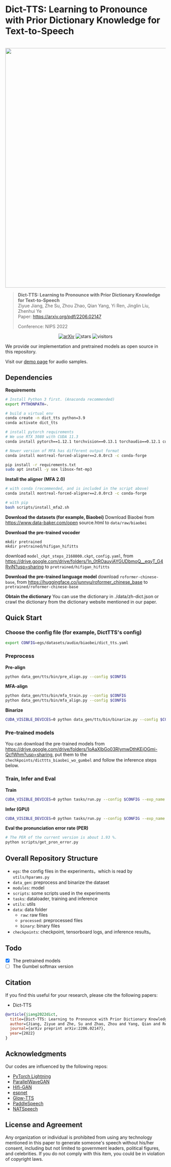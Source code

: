 # Dict-TTS: Learning to Pronounce with Prior Dictionary Knowledge for Text-to-Speech

<p align="center">
    <br>
    <img src="assets/main_architecture_1.png" width="750"/>
    <br>
</p>

> **Dict-TTS: Learning to Pronounce with Prior Dictionary Knowledge for Text-to-Speech**\
> Ziyue Jiang, Zhe Su, Zhou Zhao, Qian Yang, Yi Ren, Jinglin Liu, Zhenhui Ye\
> Paper: https://arxiv.org/pdf/2206.02147  
>
> Conference: NIPS 2022

<div align="center">


[![arXiv](https://img.shields.io/badge/arXiv-Paper-<COLOR>.svg)](https://arxiv.org/pdf/2206.02147)
![stars](https://img.shields.io/github/stars/Zain-Jiang/Dict-TTS?color=red)
![visitors](https://visitor-badge.glitch.me/badge?page_id=Zain-Jiang/Dict-TTS)

</div>

We provide our implementation and pretrained models as open source in this repository.

Visit our [demo page](https://dicttts.github.io/DictTTS-Demo/) for audio samples.



## Dependencies

**Requirements**
```bash
# Install Python 3 first. (Anaconda recommended)
export PYTHONPATH=.

# build a virtual env
conda create -n dict_tts python=3.9 
conda activate dict_tts

# install pytorch requirements
# We use RTX 3080 with CUDA 11.3
conda install pytorch==1.12.1 torchvision==0.13.1 torchaudio==0.12.1 cudatoolkit=11.3 -c pytorch

# Newer version of MFA has different output format
conda install montreal-forced-aligner==2.0.0rc3 -c conda-forge

pip install -r requirements.txt
sudo apt install -y sox libsox-fmt-mp3
```

**Install the aligner (MFA 2.0)**

```bash
# with conda (recommended, and is included in the script above)
conda install montreal-forced-aligner==2.0.0rc3 -c conda-forge

# with pip
bash scripts/install_mfa2.sh
```

**Download the datasets (for example, Biaobei)**
Download Biaobei from https://www.data-baker.com/open source.html to `data/raw/biaobei`

**Download the pre-trained vocoder**
```
mkdir pretrained
mkdir pretrained/hifigan_hifitts
```
download `model_ckpt_steps_2168000.ckpt`, `config.yaml`, from https://drive.google.com/drive/folders/1n_0tROauyiAYGUDbmoQ__eqyT_G4RvjN?usp=sharing to `pretrained/hifigan_hifitts`

**Download the pre-trained language model**
download `roformer-chinese-base`, from https://huggingface.co/junnyu/roformer_chinese_base to `pretrained/roformer-chinese-base`

**Obtain the dictionary**
You can use the dictionary in ./data/zh-dict.json or crawl the dictionary from the dictionary website mentioned in our paper.



## Quick Start
### Choose the config file (for example, DictTTS's config)
```bash
export CONFIG=egs/datasets/audio/biaobei/dict_tts.yaml 
```
### Preprocess
**Pre-align**
```bash
python data_gen/tts/bin/pre_align.py --config $CONFIG
```
**MFA-align**
```bash
python data_gen/tts/bin/mfa_train.py --config $CONFIG
python data_gen/tts/bin/mfa_align.py --config $CONFIG
```
**Binarize**
```bash
CUDA_VISIBLE_DEVICES=0 python data_gen/tts/bin/binarize.py --config $CONFIG
```

### Pre-trained models
You can download the pre-trained models from https://drive.google.com/drive/folders/1oAaXlbGo03RIymwDthKEjOGmi-QcfWhm?usp=sharing, put them to the `chechkpoints/dicttts_biaobei_wo_gumbel` and follow the inference steps below.

### Train, Infer and Eval
**Train**

```bash
CUDA_VISIBLE_DEVICES=0 python tasks/run.py --config $CONFIG --exp_name dicttts_biaobei_wo_gumbel --reset --hparams="ds_workers=4,max_updates=300000,num_valid_plots=10,use_word_input=True,vocoder_ckpt=pretrained/hifigan_hifitts,max_sentences=60,val_check_interval=2000,valid_infer_interval=2000,binary_data_dir=data/binary/biaobei,word_size=8000,use_dict=True"
```

**Infer (GPU)**
```bash
CUDA_VISIBLE_DEVICES=0 python tasks/run.py --config $CONFIG --exp_name dicttts_biaobei_wo_gumbel --infer --hparams="ds_workers=4,max_updates=300000,num_valid_plots=10,use_word_input=True,vocoder_ckpt=pretrained/hifigan_hifitts,max_sentences=60,val_check_interval=2000,valid_infer_interval=2000,binary_data_dir=data/binary/biaobei,word_size=8000,use_dict=True"
```

**Eval the pronunciation error rate (PER)**
```bash
# The PER of the current version is about 1.93 %.
python scripts/get_pron_error.py
```

## Overall Repository Structure

- `egs`: the config files in the experiments，which is read by `utils/hparams.py`
- `data_gen`: preprocess and binarize the dataset
- `modules`: model
- `scripts`: some scripts used in the experiments
- `tasks`: dataloader, training and inference
- `utils`: utils
- `data`: data folder
    - `raw`: raw files
    - `processed`: preprocessed files
    - `binary`: binary files
- `checkpoints`: checkpoint, tensorboard logs, and inference results。

## Todo

- [x] The pretrained models
- [ ] The Gumbel softmax version

## Citation

If you find this useful for your research, please cite the following papers:

- Dict-TTS

```bib
@article{jiang2022dict,
  title={Dict-TTS: Learning to Pronounce with Prior Dictionary Knowledge for Text-to-Speech},
  author={Jiang, Ziyue and Zhe, Su and Zhao, Zhou and Yang, Qian and Ren, Yi and Liu, Jinglin and Ye, Zhenhui},
  journal={arXiv preprint arXiv:2206.02147},
  year={2022}
}
```


## Acknowledgments

Our codes are influenced by the following repos:

- [PyTorch Lightning](https://github.com/PyTorchLightning/pytorch-lightning)
- [ParallelWaveGAN](https://github.com/kan-bayashi/ParallelWaveGAN)
- [Hifi-GAN](https://github.com/jik876/hifi-gan)
- [espnet](https://github.com/espnet/espnet)
- [Glow-TTS](https://github.com/jaywalnut310/glow-tts)
- [PaddleSpeech](https://github.com/PaddlePaddle/PaddleSpeech)
- [NATSpeech](https://github.com/NATSpeech/NATSpeech)


## License and Agreement
Any organization or individual is prohibited from using any technology mentioned in this paper to generate someone's speech without his/her consent, including but not limited to government leaders, political figures, and celebrities. If you do not comply with this item, you could be in violation of copyright laws.
